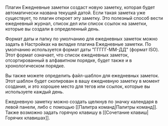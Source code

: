 Плагин Ежедневные заметки создаст новую заметку, которая будет автоматически названа текущей датой. Если такая заметка уже существует, то плагин откроет эту заметку. Это полезный способ вести ежедневный журнал, список дел или список ссылок на заметки, которые вы создали в определенный день.

Формат даты и папку по умолчанию для ежедневных заметок можно задать в Настройках на вкладке плагина Ежедневные заметки. По умолчанию используется формат даты "ГГГГГ-ММ-ДД" (формат ISO). Этот формат означает, что список ежедневных заметок, отсортированный в алфавитном порядке, будет также и в хронологическом порядке.

Вы также можете определить файл-шаблон для ежедневных заметок. Этот шаблон будет скопирован в вашу ежедневную заметку в момент создания, и это хорошее место для тегов или ссылок, которые вы используете каждый день.

Ежедневную заметку можно создать щелкнув по значку календаря в левой панели, либо с помощью [[Палитра команд|Палитры команд]]. Также возможно задать горячую клавишу в [[Сочетание клавиш|Горячих клавишах]].